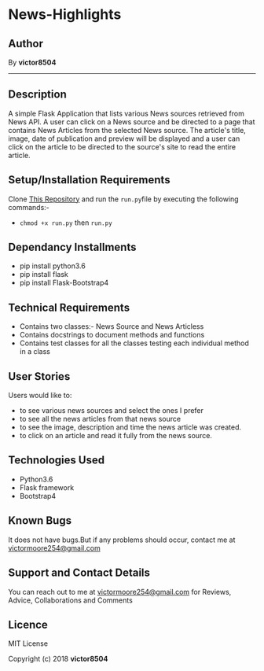 # News-Highlights

## Author

  By **victor8504**

  -----------------------------------------------------------

## Description

  A simple Flask Application that lists various News sources retrieved from News API. A user can click on a News source and be directed to a page that contains News Articles from the selected News source. The article's title, image, date of publication and preview will be displayed and a user can click on the article to be directed to the source's site to read the entire article.

## Setup/Installation Requirements

  Clone [This Repository](https://github.com/victor850/News-Highlights.git) and run the `run.py`file by executing the following commands:-
  * `chmod +x run.py` then `run.py`

## Dependancy Installments

  * pip install python3.6
  * pip install flask
  * pip install Flask-Bootstrap4

## Technical Requirements

* Contains two classes:- News Source and News Articless
* Contains docstrings to document methods and functions
* Contains test classes for all the classes testing each individual method in a class

## User Stories

Users would like to:
 * to see various news sources and select the ones I prefer
 * to see all the news articles from that news source
 * to see the image, description and time the news article was created.
 * to click on an article and read it fully from the news source.

## Technologies Used

 * Python3.6
 * Flask framework
 * Bootstrap4

## Known Bugs

 It does not have bugs.But if any problems should occur, contact me at victormoore254@gmail.com

## Support and Contact Details

 You can reach out to me at victormoore254@gmail.com for Reviews, Advice, Collaborations and Comments

## Licence

 MIT License

 Copyright (c) 2018 **victor8504**